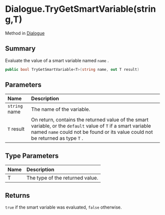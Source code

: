 # Dialogue.TryGetSmartVariable(string,T)

Method in [Dialogue](/docs/api/csharp/yarn.dialogue.md)

## Summary


Evaluate the value of a smart variable named  <code>name</code> .


```csharp
public bool TryGetSmartVariable<T>(string name, out T result)
```

## Parameters

|Name|Description|
|:---|:---|
|`string` name|The name of the variable.|
|`T` result|On return, contains the returned value of the smart variable, or the  <code>default</code>  value of <code>T</code>  if a smart variable named  <code>name</code>  could not be found or its value could not be returned as type  <code>T</code> .|

## Type Parameters

|Name|Description|
|:---|:---|
|T|The type of the returned value.|

## Returns

<code>true</code>  if the smart variable was evaluated,
<code>false</code>  otherwise.

